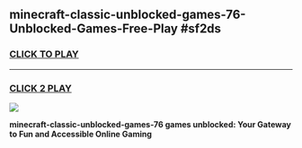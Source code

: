 
## minecraft-classic-unblocked-games-76-Unblocked-Games-Free-Play #sf2ds
<h3>
<a href="https://us.freeplayer.one?title=minecraft-classic-unblocked-games-76&ref=9M">CLICK TO PLAY</a></h3>
<hr>

<h3>
<a href="https://us.freeplayer.one?title=minecraft-classic-unblocked-games-76&ref=9M">CLICK 2 PLAY</a>
  
</h3>

<a href="https://us.freeplayer.one?title=minecraft-classic-unblocked-games-76&ref=9M"><img src="https://clearcache.store/games.png"></a>


**minecraft-classic-unblocked-games-76 games unblocked: Your Gateway to Fun and Accessible Online Gaming**
